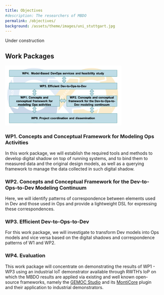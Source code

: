 ```yaml
---
title: Objectives
#description: The researchers of MBDO
permalink: /objectives/
background: /assets/theme/images/uni_stuttgart.jpg
---
```


Under construction

## Work Packages

<img src="/assets/images/work_packages.png" width="75%">

### WP1. Concepts and Conceptual Framework for Modeling Ops Activities

In this work package, we will establish the required tools and methods to develop digital shadow on top of running systems, and to bind them to measured data and the original design models, as well as a querying framework to manage the data collected in such digital shadow.

### WP2. Concepts and Conceptual Framework for the Dev-to-Ops-to-Dev Modeling Continuum

Here, we will identify patterns of correspondence between elements used in Dev and those used in Ops and provide a lightweight DSL for expressing these correspondences.

### WP3. Efficient Dev-to-Ops-to-Dev

For this work package, we will investigate to transform Dev models into Ops models and vice versa based on the digital shadows and correspondence patterns of W1 and WP2.

### WP4. Evaluation

This work package will concentrate on demonstrating the results of WP1 - WP3 using an industrial IoT demonstrator available through RWTH’s IoP on which the MBDO results are applied via existing and well known open-source frameworks, namely the [GEMOC Studio](www.eclipse.org/gemoc) and its [MontiCore](www.monticore.de) plugin and their application to industrial demonstrators. 